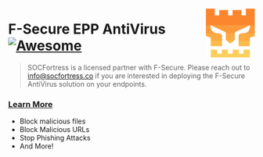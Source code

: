 [<img src="../images/logo_orange.svg" align="right" width="100" height="100" />](https://www.socfortress.co/)

# F-Secure EPP AntiVirus [![Awesome](https://img.shields.io/badge/SOCFortress-Worlds%20First%20Free%20Cloud%20SOC-orange)](https://www.socfortress.co/trial.html)
> SOCFortress is a licensed partner with F-Secure. Please reach out to info@socfortress.co if you are interested in deploying the F-Secure AntiVirus solution on your endpoints.

### [Learn More](https://www.f-secure.com/no/business/solutions/elements-endpoint-protection/computer)

* Block malicious files
* Block Malicious URLs
* Stop Phishing Attacks
* And More!

